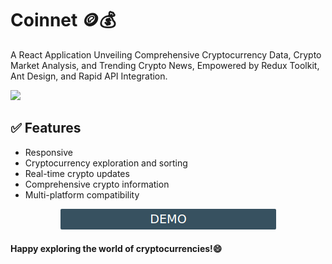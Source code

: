 # Coinnet 🪙💰


A React Application Unveiling Comprehensive Cryptocurrency Data, Crypto Market Analysis, and Trending Crypto News, Empowered by Redux Toolkit, Ant Design, and Rapid API Integration.

<img src="https://user-images.githubusercontent.com/73097560/115834477-dbab4500-a447-11eb-908a-139a6edaec5c.gif"> 

## ✅ Features

- Responsive
- Cryptocurrency exploration and sorting
- Real-time crypto updates
- Comprehensive crypto information
- Multi-platform compatibility

<p align="center">
    <a href="">
      <img src="https://raw.githubusercontent.com/mickael-kerjean/filestash_images/master/.assets/button_demo.png" alt="demo button" />
    </a>
</p>

#### Happy exploring the world of cryptocurrencies!😄

